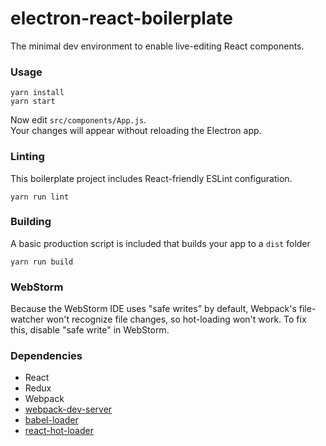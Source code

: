 electron-react-boilerplate
==========================

The minimal dev environment to enable live-editing React components.


### Usage

```
yarn install
yarn start
```

Now edit `src/components/App.js`.  
Your changes will appear without reloading the Electron app.

### Linting

This boilerplate project includes React-friendly ESLint configuration.

```
yarn run lint
```

### Building

A basic production script is included that builds your app to a `dist` folder

```
yarn run build
```

### WebStorm

Because the WebStorm IDE uses "safe writes" by default, Webpack's file-watcher won't recognize file changes, so hot-loading won't work. To fix this, disable "safe write" in WebStorm.

### Dependencies

* React
* Redux
* Webpack
* [webpack-dev-server](https://github.com/webpack/webpack-dev-server)
* [babel-loader](https://github.com/babel/babel-loader)
* [react-hot-loader](https://github.com/gaearon/react-hot-loader)